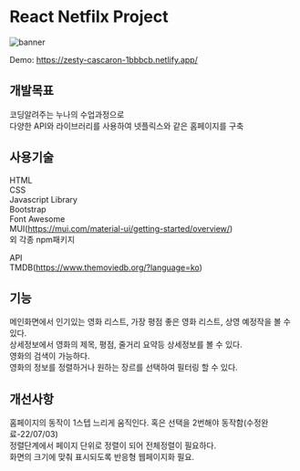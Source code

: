 # React Netfilx Project

![banner](https://user-images.githubusercontent.com/74494210/176236138-03b82911-a29f-4eb2-9cef-9edf20ea4fdf.png)


Demo: https://zesty-cascaron-1bbbcb.netlify.app/

## 개발목표  
코딩알려주는 누나의 수업과정으로  
다양한 API와 라이브러리를 사용하여 넷플릭스와 같은 홈페이지를 구축  

## 사용기술
HTML  
CSS  
Javascript 
Library  
 Bootstrap  
 Font Awesome  
 MUI(https://mui.com/material-ui/getting-started/overview/)  
 외 각종 npm패키지  

API  
  TMDB(https://www.themoviedb.org/?language=ko)
  
## 기능  
메인화면에서 인기있는 영화 리스트, 가장 평점 좋은 영화 리스트, 상영 예정작을 볼 수 있다.  
상세정보에서 영화의 제목, 평점, 줄거리 요약등 상세정보를 볼 수 있다.  
영화의 검색이 가능하다.  
영화의 정보를 정렬하거나 원하는 장르를 선택하여 필터링 할 수 있다.  

## 개선사항  
홈페이지의 동작이 1스텝 느리게 움직인다. 혹은 선택을 2번해야 동작함(수정완료-22/07/03)  
정렬단계에서 페이지 단위로 정렬이 되어 전체정렬이 필요하다.  
화면의 크기에 맞춰 표시되도록 반응형 웹페이지화 필요.
